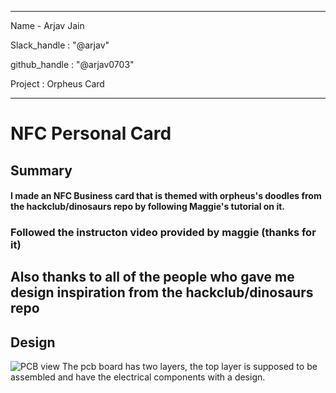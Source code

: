 
---
Name - Arjav Jain

Slack_handle : "@arjav"

github_handle : "@arjav0703"

Project : Orpheus Card

---


# NFC Personal Card
## Summary
#### I made an NFC Business card that is themed with orpheus's doodles from the hackclub/dinosaurs repo by following Maggie's tutorial on it.

### Followed the instructon video provided by maggie (thanks for it)
## Also thanks to all of the people who gave me design inspiration from the hackclub/dinosaurs repo

## Design
![PCB view](front_view.png)
The pcb board has two layers, the top layer is supposed to be assembled and have the electrical components with a design.
